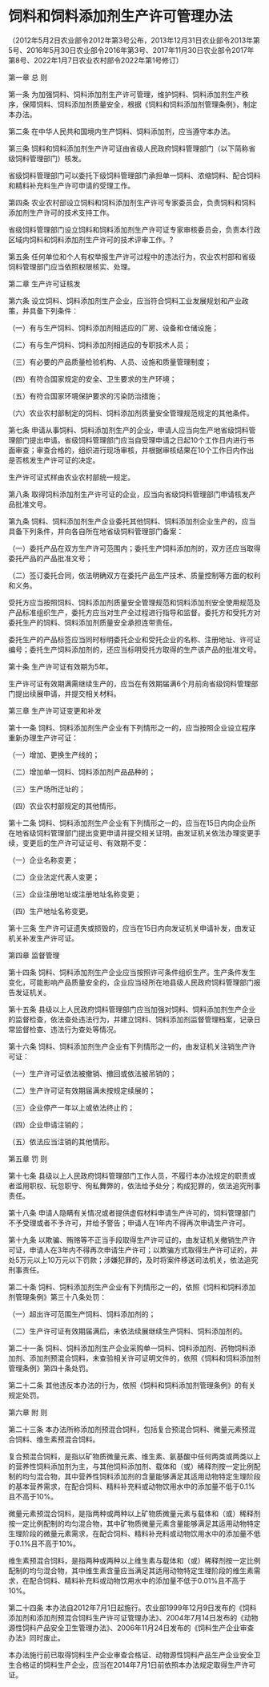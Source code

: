 # 饲料和饲料添加剂生产许可管理办法

（2012年5月2日农业部令2012年第3号公布，2013年12月31日农业部令2013年第5号、2016年5月30日农业部令2016年第3号、2017年11月30日农业部令2017年第8号、2022年1月7日农业农村部令2022年第1号修订）



第一章 总  则



第一条  为加强饲料、饲料添加剂生产许可管理，维护饲料、饲料添加剂生产秩序，保障饲料、饲料添加剂质量安全，根据《饲料和饲料添加剂管理条例》，制定本办法。

第二条  在中华人民共和国境内生产饲料、饲料添加剂，应当遵守本办法。

第三条  饲料和饲料添加剂生产许可证由省级人民政府饲料管理部门（以下简称省级饲料管理部门）核发。

省级饲料管理部门可以委托下级饲料管理部门承担单一饲料、浓缩饲料、配合饲料和精料补充料生产许可申请的受理工作。

第四条  农业农村部设立饲料和饲料添加剂生产许可专家委员会，负责饲料和饲料添加剂生产许可的技术支持工作。

省级饲料管理部门设立饲料和饲料添加剂生产许可证专家审核委员会，负责本行政区域内饲料和饲料添加剂生产许可的技术评审工作。?

第五条  任何单位和个人有权举报生产许可过程中的违法行为，农业农村部和省级饲料管理部门应当依照权限核实、处理。



第二章  生产许可证核发



第六条  设立饲料、饲料添加剂生产企业，应当符合饲料工业发展规划和产业政策，并具备下列条件：

（一）有与生产饲料、饲料添加剂相适应的厂房、设备和仓储设施；

（二）有与生产饲料、饲料添加剂相适应的专职技术人员；

（三）有必要的产品质量检验机构、人员、设施和质量管理制度；

（四）有符合国家规定的安全、卫生要求的生产环境；

（五）有符合国家环境保护要求的污染防治措施；

（六）农业农村部制定的饲料、饲料添加剂质量安全管理规范规定的其他条件。

第七条  申请从事饲料、饲料添加剂生产的企业，申请人应当向生产地省级饲料管理部门提出申请。省级饲料管理部门应当自受理申请之日起10个工作日内进行书面审查；审查合格的，组织进行现场审核，并根据审核结果在10个工作日内作出是否核发生产许可证的决定。

生产许可证式样由农业农村部统一规定。

第八条  取得饲料添加剂生产许可证的企业，应当向省级饲料管理部门申请核发产品批准文号。

第九条  饲料、饲料添加剂生产企业委托其他饲料、饲料添加剂企业生产的，应当具备下列条件，并向各自所在地省级饲料管理部门备案：

（一）委托产品在双方生产许可范围内；委托生产饲料添加剂的，双方还应当取得委托产品的产品批准文号；

（二）签订委托合同，依法明确双方在委托产品生产技术、质量控制等方面的权利和义务。

受托方应当按照饲料、饲料添加剂质量安全管理规范和饲料添加剂安全使用规范及产品标准组织生产，委托方应当对生产全过程进行指导和监督。委托方和受托方对委托生产的饲料、饲料添加剂质量安全承担连带责任。

委托生产的产品标签应当同时标明委托企业和受托企业的名称、注册地址、许可证编号；委托生产饲料添加剂的，还应当标明受托方取得的生产该产品的批准文号。

第十条  生产许可证有效期为5年。

生产许可证有效期满需继续生产的，应当在有效期届满6个月前向省级饲料管理部门提出续展申请，并提交相关材料。



第三章  生产许可证变更和补发



第十一条  饲料、饲料添加剂生产企业有下列情形之一的，应当按照企业设立程序重新办理生产许可证：

（一）增加、更换生产线的；

（二）增加单一饲料、饲料添加剂产品品种的；

（三）生产场所迁址的；

（四）农业农村部规定的其他情形。

第十二条  饲料、饲料添加剂生产企业有下列情形之一的，应当在15日内向企业所在地省级饲料管理部门提出变更申请并提交相关证明，由发证机关依法办理变更手续，变更后的生产许可证证号、有效期不变：

（一）企业名称变更；

（二）企业法定代表人变更；

（三）企业注册地址或注册地址名称变更；

（四）生产地址名称变更。

第十三条  生产许可证遗失或损毁的，应当在15日内向发证机关申请补发，由发证机关补发生产许可证。



第四章  监督管理



第十四条  饲料、饲料添加剂生产企业应当按照许可条件组织生产。生产条件发生变化，可能影响产品质量安全的，企业应当经所在地县级人民政府饲料管理部门报告发证机关。

第十五条  县级以上人民政府饲料管理部门应当加强对饲料、饲料添加剂生产企业的监督检查，依法查处违法行为，并建立饲料、饲料添加剂监督管理档案，记录日常监督检查、违法行为查处等情况。

第十六条  饲料、饲料添加剂生产企业有下列情形之一的，由发证机关注销生产许可证：

（一）生产许可证依法被撤销、撤回或依法被吊销的；

（二）生产许可证有效期届满未按规定续展的；

（三）企业停产一年以上或依法终止的；

（四）企业申请注销的；

（五）依法应当注销的其他情形。



第五章  罚  则



第十七条  县级以上人民政府饲料管理部门工作人员，不履行本办法规定的职责或者滥用职权、玩忽职守、徇私舞弊的，依法给予处分；构成犯罪的，依法追究刑事责任。

第十八条  申请人隐瞒有关情况或者提供虚假材料申请生产许可的，饲料管理部门不予受理或者不予许可，并给予警告；申请人在1年内不得再次申请生产许可。

第十九条  以欺骗、贿赂等不正当手段取得生产许可证的，由发证机关撤销生产许可证，申请人在3年内不得再次申请生产许可；以欺骗方式取得生产许可证的，并处5万元以上10万元以下罚款；涉嫌犯罪的，及时将案件移送司法机关，依法追究刑事责任。

第二十条  饲料、饲料添加剂生产企业有下列情形之一的，依照《饲料和饲料添加剂管理条例》第三十八条处罚：

（一）超出许可范围生产饲料、饲料添加剂的；

（二）生产许可证有效期届满后，未依法续展继续生产饲料、饲料添加剂的。

第二十一条 饲料、饲料添加剂生产企业采购单一饲料、饲料添加剂、药物饲料添加剂、添加剂预混合饲料，未查验相关许可证明文件的，依照《饲料和饲料添加剂管理条例》第四十条处罚。

第二十二条 其他违反本办法的行为，依照《饲料和饲料添加剂管理条例》的有关规定处罚。



第六章  附  则



第二十三条 本办法所称添加剂预混合饲料，包括复合预混合饲料、微量元素预混合饲料、维生素预混合饲料。

复合预混合饲料，是指以矿物质微量元素、维生素、氨基酸中任何两类或两类以上的营养性饲料添加剂为主，与其他饲料添加剂、载体和（或）稀释剂按一定比例配制的均匀混合物，其中营养性饲料添加剂的含量能够满足其适用动物特定生理阶段的基本营养需求，在配合饲料、精料补充料或动物饮用水中的添加量不低于0.1%且不高于10%。

微量元素预混合饲料，是指两种或两种以上矿物质微量元素与载体和（或）稀释剂按一定比例配制的均匀混合物，其中矿物质微量元素含量能够满足其适用动物特定生理阶段的微量元素需求，在配合饲料、精料补充料或动物饮用水中的添加量不低于0.1%且不高于10%。

维生素预混合饲料，是指两种或两种以上维生素与载体和（或）稀释剂按一定比例配制的均匀混合物，其中维生素含量应当满足其适用动物特定生理阶段的维生素需求，在配合饲料、精料补充料或动物饮用水中的添加量不低于0.01%且不高于10%。

第二十四条 本办法自2012年7月1日起施行。农业部1999年12月9日发布的《饲料添加剂和添加剂预混合饲料生产许可证管理办法》、2004年7月14日发布的《动物源性饲料产品安全卫生管理办法》、2006年11月24日发布的《饲料生产企业审查办法》同时废止。

本办法施行前已取得饲料生产企业审查合格证、动物源性饲料产品生产企业安全卫生合格证的饲料生产企业，应当在2014年7月1日前依照本办法规定取得生产许可证。